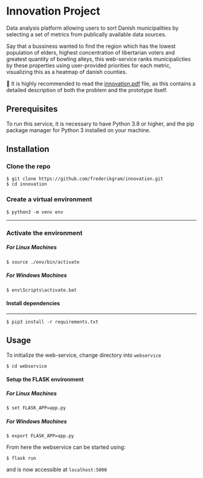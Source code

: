 # Innovation Project
Data analysis platform allowing users to sort Danish municipalities by selecting a set of metrics from publically available data sources. 

Say that a bussiness wanted to find the region which has the lowest population of elders, highest concentration of libertarian voters and greatest quantity of bowling alleys, this web-service ranks municipalicties by these properties using user-provided priorities for each metric, visualizing this as a heatmap of danish counties.

📌 It is highly recommended to read the [innovation.pdf](https://github.com/frederikgram/Geodemographic-Identification-Protoype-and-Report/blob/master/innovation.pdf) file, as this contains a detailed description of both the problem and the prototype itself.

## Prerequisites
To run this service, it is necessary to have Python 3.8 or higher, and the pip package manager for Python 3 installed on your machine.
## Installation

### Clone the repo

```
$ git clone https://github.com/frederikgram/innovation.git
$ cd innovation
```

### Create a virtual environment


```
$ python3 -m venv env
```

---
### Activate the environment
##### For Linux Machines

```
$ source ./env/bin/activate
```

##### For Windows Machines

```
$ env\Scripts\activate.bat
```

#### Install dependencies
---

```
$ pip3 install -r requirements.txt
```

## Usage
To initialize the web-service, change directory into `webservice`
```
$ cd webservice
```


#### Setup the FLASK environment

##### For Linux Machines

```
$ set FLASK_APP=app.py
```

##### For Windows Machines

```
$ export FLASK_APP=app.py
```
From here the webservice can be started using:
```
$ flask run
```
and is now accessible at `localhost:5000`
